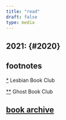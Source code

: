 ```yaml
---
title: "read"
draft: false
type: media
---
```


## 2021: {#2020}

## footnotes

[*](#les) <a name="les"></a>Lesbian Book Club

[**](#ghost) <a name="ghost"></a> Ghost Book Club

## [book archive](/bookarchive)
